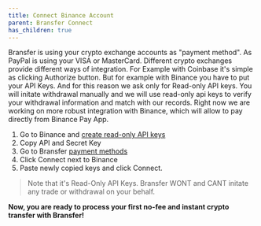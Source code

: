 ```yaml
---
title: Connect Binance Account
parent: Bransfer Connect
has_children: true
---
```


Bransfer is using your crypto exchange accounts as "payment method". As PayPal is using your VISA or MasterCard.
Different crypto exchanges provide different ways of integration. For Example with Coinbase it's simple as clicking Authorize button.
But for example with Binance you have to put your API Keys. And for this reason we ask only for Read-only API keys.
You will initate withdrawal manually and we will use read-only api keys to verify your withdrawal information and match with our records.
Right now we are working on more robust integration with Binance, which will allow to pay directly from Binance Pay App.

1. Go to Binance and [create read-only API keys](https://www.binance.com/en/support/faq/360002502072)
1. Copy API and Secret Key
1. Go to Bransfer [payment methods](https://connect.bransfer.io/paymentmethods)
1. Click Connect next to Binance
1. Paste newly copied keys and click Connect.

> Note that it's Read-Only API Keys. Bransfer WONT and CANT initate any trade or withdrawal on your behalf.

**Now, you are ready to process your first no-fee and instant crypto transfer with Bransfer!**

